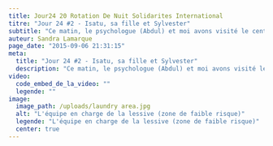 ```yaml
---
title: Jour24 20 Rotation De Nuit Solidarites International
titre: "Jour 24 #2 - Isatu, sa fille et Sylvester"
subtitle: "Ce matin, le psychologue (Abdul) et moi avons visité le centre dédié aux enfants de cas confirmés d'Ebola."
auteur: Sandra Lamarque
page_date: "2015-09-06 21:31:15"
meta:
  title: "Jour 24 #2 - Isatu, sa fille et Sylvester"
  description: "Ce matin, le psychologue (Abdul) et moi avons visité le centre dédié aux enfants de cas confirmés d'Ebola."
video:
  code_embed_de_la_video: ""
  legende: ""
image:
  image_path: /uploads/laundry area.jpg
  alt: "L'équipe en charge de la lessive (zone de faible risque)"
  legende: "L'équipe en charge de la lessive (zone de faible risque)"
  center: true
---
```

